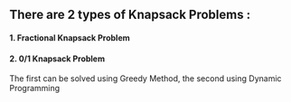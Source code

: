 ## There are 2 types of Knapsack Problems :
#### 1. Fractional Knapsack Problem
#### 2. 0/1 Knapsack Problem
The first can be solved using Greedy Method, the second using Dynamic Programming
